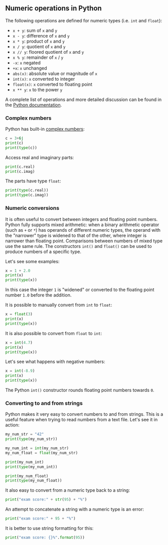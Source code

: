 ## Numeric operations in Python

The following operations are defined for numeric types (i.e. `int` and `float`):

* `x + y`:	sum of `x` and `y`
* `x - y`:	difference of `x` and `y`
* `x * y`:	product of `x` and `y`
* `x / y`:	quotient of `x` and `y`
* `x // y`:	floored quotient of `x` and `y`
* `x % y`:	remainder of `x` / `y`
* `-x`:	`x` negated
* `+x`:	`x` unchanged
* `abs(x)`:	absolute value or magnitude of `x`
* `int(x)`:	`x` converted to integer
* `float(x)`:	`x` converted to floating point
* `x ** y`:	`x` to the power `y`

A complete list of operations and more detailed discussion can be found in the
[Python documentation][py-numeric].

[py-numeric]: https://docs.python.org/3/library/stdtypes.html#numeric-types-int-float-complex

### Complex numbers

Python has built-in [complex numbers][py-complex]:

[py-complex]: https://docs.python.org/3/library/stdtypes.html#typesnumeric

```python
c = 3+6j
print(c)
print(type(c))
```

Access real and imaginary parts:

```python
print(c.real)
print(c.imag)
```

The parts have type `float`:

```python
print(type(c.real))
print(type(c.imag))
```

### Numeric conversions

It is often useful to convert between integers and floating point numbers.
Python fully supports mixed arithmetic: when a binary arithmetic operator (such
as `+` or `*`) has operands of different numeric types, the operand with the
"narrower" type is widened to that of the other, where integer is narrower than
floating point. Comparisons between numbers of mixed type use the same rule. The
constructors `int()` and `float()` can be used to produce numbers of a
specific type.

Let's see some examples:

```python
x = 1 + 2.0
print(x)
print(type(x))
```

In this case the integer `1` is "widened" or converted to the floating point
number `1.0` before the addition.

It is possible to manually convert from `int` to `float`:

```python
x = float(3)
print(x)
print(type(x))
```

It is also possible to convert from `float` to `int`:

```python
x = int(4.7)
print(x)
print(type(x))
```

Let's see what happens with negative numbers:

```python
x = int(-8.9)
print(x)
print(type(x))
```

The Python `int()` constructor rounds floating point numbers towards `0`.

### Converting to and from strings

Python makes it very easy to convert numbers to and from strings.  This is a
useful feature when trying to read numbers from a text file.  Let's see it in
action:

```python
my_num_str = "42"
print(type(my_num_str))

my_num_int = int(my_num_str)
my_num_float = float(my_num_str)

print(my_num_int)
print(type(my_num_int))

print(my_num_float)
print(type(my_num_float))
```

It also easy to convert from a numeric type back to a string:

```python
print("exam score:" + str(95) + "%")
```

An attempt to concatenate a string with a numeric type is an error:

```python
print("exam score:" + 95 + "%")
```

It is better to use string formatting for this:

```python
print("exam score: {}%".format(95))
```
